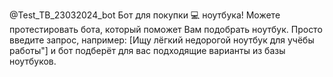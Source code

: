 @Test_TB_23032024_bot
Бот для покупки 💻 ноутбука!
Можете протестировать бота,  который поможет Вам подобрать ноутбук. 
Просто введите запрос, например: [Ищу лёгкий недорогой ноутбук для учёбы  работы"] и бот подберёт для вас подходящие варианты из базы ноутбуков. 

